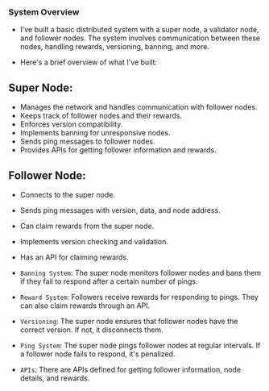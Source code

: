 ### System Overview
- I've built a basic distributed system with a super node, a validator node, and follower nodes. The system involves communication between these nodes, handling rewards, versioning, banning, and more.

- Here's a brief overview of what I've built:

## Super Node:

- Manages the network and handles communication with follower nodes.
- Keeps track of follower nodes and their rewards.
- Enforces version compatibility.
- Implements banning for unresponsive nodes.
- Sends ping messages to follower nodes.
- Provides APIs for getting follower information and rewards.

## Follower Node:

- Connects to the super node.
- Sends ping messages with version, data, and node address.
- Can claim rewards from the super node.
- Implements version checking and validation.
- Has an API for claiming rewards.


- `Banning System`: The super node monitors follower nodes and bans them if they fail to respond after a certain number of pings.

- `Reward System`: Followers receive rewards for responding to pings. They can also claim rewards through an API.

- `Versioning`: The super node ensures that follower nodes have the correct version. If not, it disconnects them.

- `Ping System`: The super node pings follower nodes at regular intervals. If a follower node fails to respond, it's penalized.

- `APIs`: There are APIs defined for getting follower information, node details, and rewards.
